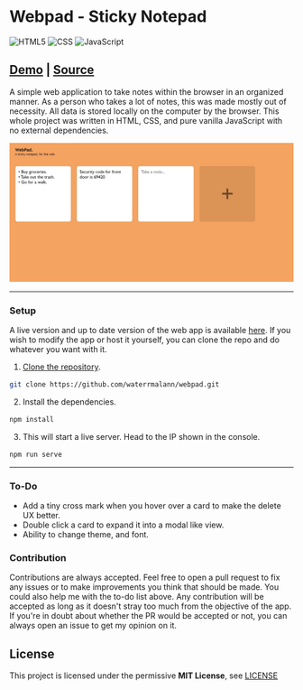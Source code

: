 # Webpad - Sticky Notepad

<img alt="HTML5" src="https://img.shields.io/badge/html5%20-%23E34F26.svg?&style=for-the-badge&logo=html5&logoColor=white"/> <img alt="CSS" src="https://img.shields.io/badge/css3%20-%231572B6.svg?&style=for-the-badge&logo=css3&logoColor=white"/> <img alt="JavaScript" src="https://img.shields.io/badge/javascript%20-%23323330.svg?&style=for-the-badge&logo=javascript&logoColor=%23F7DF1E"/>

## [Demo](https://waterrmalann.github.io/webpad/)   |   [Source](https://github.com/waterrmalann/webpad/blob/main/js/main.js)

A simple web application to take notes within the browser in an organized manner. As a person who takes a lot of notes, this was made mostly out of necessity. All data is stored locally on the computer by the browser. This whole project was written in HTML, CSS, and pure vanilla JavaScript with no external dependencies.

![Screenshot](screenshot.JPG)

---

### Setup

A live version and up to date version of the web app is available [here](https://waterrmalann.github.io/webpad/). If you wish to modify the app or host it yourself, you can clone the repo and do whatever you want with it.

1. [Clone the repository](https://docs.github.com/en/github/creating-cloning-and-archiving-repositories/cloning-a-repository-from-github/cloning-a-repository).
```sh
git clone https://github.com/waterrmalann/webpad.git
```
2. Install the dependencies.
```sh
npm install
```
3. This will start a live server. Head to the IP shown in the console.
```sh
npm run serve
```

---

### To-Do

- Add a tiny cross mark when you hover over a card to make the delete UX better.
- Double click a card to expand it into a modal like view.
- Ability to change theme, and font.

### Contribution

Contributions are always accepted. Feel free to open a pull request to fix any issues or to make improvements you think that should be made. You could also help me with the to-do list above. Any contribution will be accepted as long as it doesn't stray too much from the objective of the app. If you're in doubt about whether the PR would be accepted or not, you can always open an issue to get my opinion on it.

License
----

This project is licensed under the permissive **MIT License**, see [LICENSE](LICENSE)
